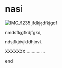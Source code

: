 # nasi
![IMG_9235](https://github.com/johnfhk/nasi/assets/121623589/847de7a9-e669-4c5d-8e1b-21b419389fc0)
jfdkjgdfkjgdf

nmdsfkjgfkdjfgkdj

ndsjfkjdvjkfdhjnvk


XXXXXXX................

end
